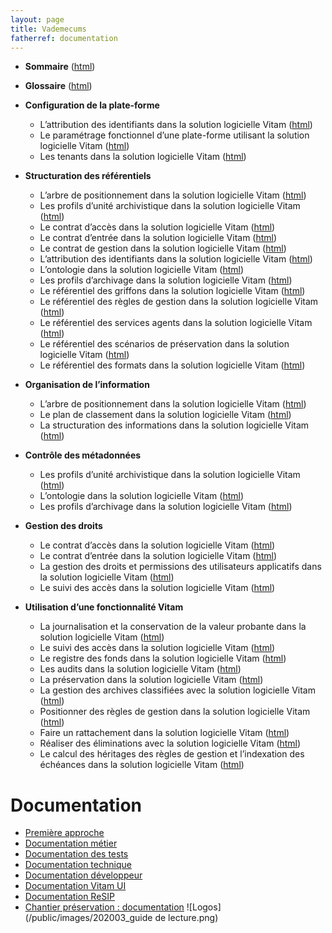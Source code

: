 ```yaml
---
layout: page
title: Vademecums
fatherref: documentation
---
```



* **Sommaire** ([html](https://www.programmevitam.fr/vitam-doc/fr/master_8.0.x/sections/Vademecum_sommaire.html))
* **Glossaire** ([html](https://www.programmevitam.fr/vitam-doc/fr/master_8.0.x/sections/Vademecum_glossaire.html))

* **Configuration de la plate-forme**
	- L’attribution des identifiants dans la solution logicielle Vitam ([html](https://www.programmevitam.fr/vitam-doc/fr/master_8.0.x/sections/Vademecum_identifiants.html))
	- Le paramétrage fonctionnel d’une plate-forme utilisant la solution logicielle Vitam ([html](https://www.programmevitam.fr/vitam-doc/fr/master_8.0.x/sections/Vademecum_parametrages_pf.html))
	- Les tenants dans la solution logicielle Vitam ([html](https://www.programmevitam.fr/vitam-doc/fr/master_8.0.x/sections/Vademecum_tenant.html))
* **Structuration des référentiels**
	- L’arbre de positionnement dans la solution logicielle Vitam ([html](https://www.programmevitam.fr/vitam-doc/fr/master_8.0.x/sections/Vademecum_arbre.html))
	- Les profils d’unité archivistique dans la solution logicielle Vitam ([html](https://www.programmevitam.fr/vitam-doc/fr/master_8.0.x/sections/Vademecum_pua.html))
	- Le contrat d’accès dans la solution logicielle Vitam ([html](https://www.programmevitam.fr/vitam-doc/fr/master_8.0.x/sections/Vademecum_contrat_acces.html))
	- Le contrat d’entrée dans la solution logicielle Vitam ([html](https://www.programmevitam.fr/vitam-doc/fr/master_8.0.x/sections/Vademecum_contrat_entree.html))
	- Le contrat de gestion dans la solution logicielle Vitam ([html](https://www.programmevitam.fr/vitam-doc/fr/master_8.0.x/sections/Vademecum_contrat_gestion.html))
	- L’attribution des identifiants dans la solution logicielle Vitam ([html](https://www.programmevitam.fr/vitam-doc/fr/master_8.0.x/sections/Vademecum_identifiants.html))
	- L’ontologie dans la solution logicielle Vitam ([html](https://www.programmevitam.fr/vitam-doc/fr/master_8.0.x/sections/Vademecum_ontologie.html))
	- Les profils d’archivage dans la solution logicielle Vitam ([html](https://www.programmevitam.fr/vitam-doc/fr/master_8.0.x/sections/Vademecum_pa.html))
	- Le référentiel des griffons dans la solution logicielle Vitam ([html](https://www.programmevitam.fr/vitam-doc/fr/master_8.0.x/sections/Vademecum_referentiel_griffons.html))
	- Le référentiel des règles de gestion dans la solution logicielle Vitam ([html](https://www.programmevitam.fr/vitam-doc/fr/master_8.0.x/sections/Vademecum_referentiel_rg.html))
	- Le référentiel des services agents dans la solution logicielle Vitam ([html](https://www.programmevitam.fr/vitam-doc/fr/master_8.0.x/sections/Vademecum_referentiel_sa.html))
	- Le référentiel des scénarios de préservation dans la solution logicielle Vitam ([html](https://www.programmevitam.fr/vitam-doc/fr/master_8.0.x/sections/Vademecum_referentiel_preservation.html))
	- Le référentiel des formats dans la solution logicielle Vitam ([html](https://www.programmevitam.fr/vitam-doc/fr/master_8.0.x/sections/Vademecum_referentiel_formats.html))
* **Organisation de l’information**
	- L’arbre de positionnement dans la solution logicielle Vitam ([html](https://www.programmevitam.fr/vitam-doc/fr/master_8.0.x/sections/Vademecum_arbre.html))
	- Le plan de classement dans la solution logicielle Vitam ([html](https://www.programmevitam.fr/vitam-doc/fr/master_8.0.x/sections/Vademecum_plan.html))
	- La structuration des informations dans la solution logicielle Vitam ([html](https://www.programmevitam.fr/vitam-doc/fr/master_8.0.x/sections/Vademecum_structuration_information.html))
* **Contrôle des métadonnées**
	- Les profils d’unité archivistique dans la solution logicielle Vitam ([html](https://www.programmevitam.fr/vitam-doc/fr/master_8.0.x/sections/Vademecum_pua.html))
	- L’ontologie dans la solution logicielle Vitam ([html](https://www.programmevitam.fr/vitam-doc/fr/master_8.0.x/sections/Vademecum_ontologie.html))
	- Les profils d’archivage dans la solution logicielle Vitam ([html](https://www.programmevitam.fr/vitam-doc/fr/master_8.0.x/sections/Vademecum_pa.html))
* **Gestion des droits**
	- Le contrat d’accès dans la solution logicielle Vitam ([html](https://www.programmevitam.fr/vitam-doc/fr/master_8.0.x/sections/Vademecum_contrat_acces.html))
	- Le contrat d’entrée dans la solution logicielle Vitam ([html](https://www.programmevitam.fr/vitam-doc/fr/master_8.0.x/sections/Vademecum_contrat_entree.html))
	- La gestion des droits et permissions des utilisateurs applicatifs dans la solution logicielle Vitam ([html](https://www.programmevitam.fr/vitam-doc/fr/master_8.0.x/sections/Vademecum_habilitations.html))
	- Le suivi des accès dans la solution logicielle Vitam ([html](https://www.programmevitam.fr/vitam-doc/fr/master_8.0.x/sections/Vademecum_suivi_acces.html))
* **Utilisation d’une fonctionnalité Vitam**
	- La journalisation et la conservation de la valeur probante dans la solution logicielle Vitam ([html](https://www.programmevitam.fr/vitam-doc/fr/master_8.0.x/sections/Vademecum_journalisation.html))
	- Le suivi des accès dans la solution logicielle Vitam ([html](https://www.programmevitam.fr/vitam-doc/fr/master_8.0.x/sections/Vademecum_suivi_acces.html))
	- Le registre des fonds dans la solution logicielle Vitam ([html](https://www.programmevitam.fr/vitam-doc/fr/master_8.0.x/sections/Vademecum_registre_fonds.html))
	- Les audits dans la solution logicielle Vitam ([html](https://www.programmevitam.fr/vitam-doc/fr/master_8.0.x/sections/Vademecum_audit.html))
	- La préservation dans la solution logicielle Vitam ([html](https://www.programmevitam.fr/vitam-doc/fr/master_8.0.x/sections/Vademecum_preservation.html))
	- La gestion des archives classifiées avec la solution logicielle Vitam ([html](https://www.programmevitam.fr/vitam-doc/fr/master_8.0.x/sections/Vademecum_classification.html))
	- Positionner des règles de gestion dans la solution logicielle Vitam ([html](/ressources/DocCourante/autres/fonctionnel/Vademecum_Reglesgestion_fonctionnement.pdf))
	- Faire un rattachement dans la solution logicielle Vitam ([html](https://www.programmevitam.fr/vitam-doc/fr/master_8.0.x/sections/Vademecum_rattachement.html))
	- Réaliser des éliminations avec la solution logicielle Vitam ([html](https://www.programmevitam.fr/vitam-doc/fr/master_8.0.x/sections/Vademecum_eliminations.html))
	- Le calcul des héritages des règles de gestion et l’indexation des échéances dans la solution logicielle Vitam ([html](https://www.programmevitam.fr/vitam-doc/fr/master_8.0.x/sections/Vademecum_echeances.html))


	
# Documentation
* [Première approche](https://www.programmevitam.fr/pages/documentation/pour_approche_deb/)
* [Documentation métier](https://www.programmevitam.fr/pages/documentation/pour_archiviste/)
* [Documentation des tests](https://www.programmevitam.fr/pages/documentation/pour_test/)
* [Documentation technique](https://www.programmevitam.fr/pages/documentation/pour_tech/)
* [Documentation développeur](https://www.programmevitam.fr/pages/documentation/pour_dev/)
* [Documentation Vitam UI](https://www.programmevitam.fr/pages/documentation/pour_vitamUI/)
* [Documentation ReSIP](https://www.programmevitam.fr/pages/documentation/resip/)
* [Chantier préservation : documentation](https://www.programmevitam.fr/pages/documentation/sur_chantier_preservation/)
![Logos](/public/images/202003_guide de lecture.png)